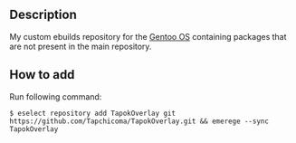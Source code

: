 ## Description

My custom ebuilds repository for the [Gentoo OS](https://www.gentoo.org/) 
containing packages that are not present in the main repository.

## How to add

Run following command:

``` shell
$ eselect repository add TapokOverlay git https://github.com/Tapchicoma/TapokOverlay.git && emerege --sync TapokOverlay
```

